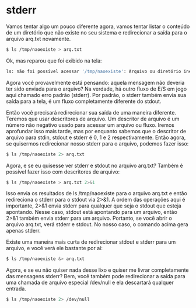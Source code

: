 # stderr

Vamos tentar algo um pouco diferente agora, vamos tentar listar o conteúdo de um diretório que não existe no seu sistema e redirecionar a saída para o arquivo arq.txt novamente.

```bash
$ ls /tmp/naoexiste > arq.txt

```

Ok, mas reparou que foi exibido na tela:

```bash
ls: não foi possível acessar '/tmp/naoexiste': Arquivo ou diretório inexistente
```

Agora você provavelmente está pensando: aquela mensagem não deveria ter sido enviada para o arquivo? Na verdade, há outro fluxo de E/S em jogo aqui chamado erro padrão (stderr). Por padrão, o stderr também envia sua saída para a tela, é um fluxo completamente diferente do stdout.

Então você precisará redirecionar sua saída de uma maneira diferente. Teremos que usar descritores de arquivo. Um descritor de arquivo é um número não negativo usado para acessar um arquivo ou fluxo. Iremos aprofundar isso mais tarde, mas por enquanto sabemos que o descritor de arquivo para stdin, stdout e stderr é 0, 1 e 2 respectivamente. Então agora, se quisermos redirecionar nosso stderr para o arquivo, podemos fazer isso:

```bash
$ ls /tmp/naoexiste 2> arq.txt
```

Agora, e se eu quisesse ver stderr e stdout no arquivo arq.txt? Também é possível fazer isso com descritores de arquivo:

```bash
$ ls /tmp/naoexiste > arq.txt 2>&1
```

Isso envia os resultados de ls /tmp/naoexiste para o arquivo arq.txt e então redireciona o stderr para o stdout via 2>&1. A ordem das operações aqui é importante, 2>&1 envia stderr para qualquer que seja o stdout que esteja apontando. Nesse caso, stdout está apontando para um arquivo, então 2>&1 também envia stderr para um arquivo. Portanto, se você abrir o arquivo arq.txt, verá stderr e stdout. No nosso caso, o comando acima gera apenas stderr.

Existe uma maneira mais curta de redirecionar stdout e stderr para um arquivo, e você verá ele bastante por aí:

```bash
$ ls /tmp/naoexiste &> arq.txt
```

Agora, e se eu não quiser nada desse lixo e quiser me livrar completamente das mensagens stderr? Bem, você também pode redirecionar a saída para uma chamada de arquivo especial /dev/null e ela descartará qualquer entrada.

```bash
$ ls /tmp/naoexiste 2> /dev/null
```